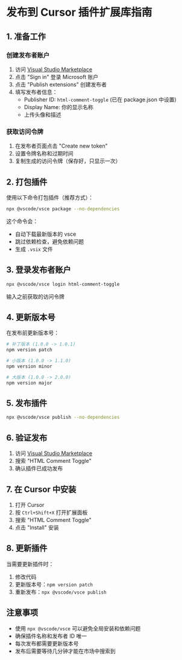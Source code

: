 # 发布到 Cursor 插件扩展库指南

## 1. 准备工作

### 创建发布者账户
1. 访问 [Visual Studio Marketplace](https://marketplace.visualstudio.com/)
2. 点击 "Sign in" 登录 Microsoft 账户
3. 点击 "Publish extensions" 创建发布者
4. 填写发布者信息：
   - Publisher ID: `html-comment-toggle` (已在 package.json 中设置)
   - Display Name: 你的显示名称
   - 上传头像和描述

### 获取访问令牌
1. 在发布者页面点击 "Create new token"
2. 设置令牌名称和过期时间
3. 复制生成的访问令牌（保存好，只显示一次）

## 2. 打包插件

使用以下命令打包插件（推荐方式）：

```bash
npx @vscode/vsce package --no-dependencies
```

这个命令会：
- 自动下载最新版本的 vsce
- 跳过依赖检查，避免依赖问题
- 生成 `.vsix` 文件

## 3. 登录发布者账户

```bash
npx @vscode/vsce login html-comment-toggle
```
输入之前获取的访问令牌

## 4. 更新版本号

在发布前更新版本号：
```bash
# 补丁版本 (1.0.0 -> 1.0.1)
npm version patch

# 小版本 (1.0.0 -> 1.1.0)
npm version minor

# 大版本 (1.0.0 -> 2.0.0)
npm version major
```

## 5. 发布插件

```bash
npx @vscode/vsce publish --no-dependencies
```

## 6. 验证发布

1. 访问 [Visual Studio Marketplace](https://marketplace.visualstudio.com/)
2. 搜索 "HTML Comment Toggle"
3. 确认插件已成功发布

## 7. 在 Cursor 中安装

1. 打开 Cursor
2. 按 `Ctrl+Shift+X` 打开扩展面板
3. 搜索 "HTML Comment Toggle"
4. 点击 "Install" 安装

## 8. 更新插件

当需要更新插件时：
1. 修改代码
2. 更新版本号：`npm version patch`
3. 重新发布：`npx @vscode/vsce publish`

## 注意事项

- 使用 `npx @vscode/vsce` 可以避免全局安装和依赖问题
- 确保插件名称和发布者 ID 唯一
- 每次发布都需要更新版本号
- 发布后需要等待几分钟才能在市场中搜索到
